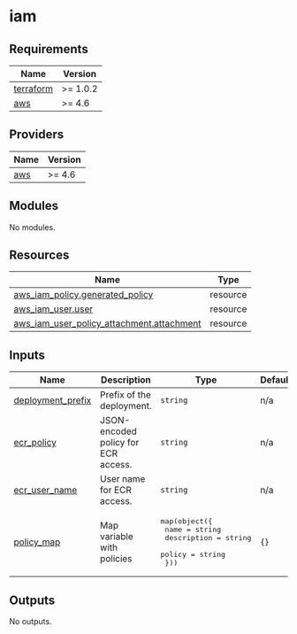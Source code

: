 # iam

<!-- BEGINNING OF PRE-COMMIT-TERRAFORM DOCS HOOK -->
## Requirements

| Name | Version |
|------|---------|
| <a name="requirement_terraform"></a> [terraform](#requirement\_terraform) | >= 1.0.2 |
| <a name="requirement_aws"></a> [aws](#requirement\_aws) | >= 4.6 |

## Providers

| Name | Version |
|------|---------|
| <a name="provider_aws"></a> [aws](#provider\_aws) | >= 4.6 |

## Modules

No modules.

## Resources

| Name | Type |
|------|------|
| [aws_iam_policy.generated_policy](https://registry.terraform.io/providers/hashicorp/aws/latest/docs/resources/iam_policy) | resource |
| [aws_iam_user.user](https://registry.terraform.io/providers/hashicorp/aws/latest/docs/resources/iam_user) | resource |
| [aws_iam_user_policy_attachment.attachment](https://registry.terraform.io/providers/hashicorp/aws/latest/docs/resources/iam_user_policy_attachment) | resource |

## Inputs

| Name | Description | Type | Default | Required |
|------|-------------|------|---------|:--------:|
| <a name="input_deployment_prefix"></a> [deployment\_prefix](#input\_deployment\_prefix) | Prefix of the deployment. | `string` | n/a | yes |
| <a name="input_ecr_policy"></a> [ecr\_policy](#input\_ecr\_policy) | JSON-encoded policy for ECR access. | `string` | n/a | yes |
| <a name="input_ecr_user_name"></a> [ecr\_user\_name](#input\_ecr\_user\_name) | User name for ECR access. | `string` | n/a | yes |
| <a name="input_policy_map"></a> [policy\_map](#input\_policy\_map) | Map variable with policies | <pre>map(object({<br>    name        = string<br>    description = string<br>    policy      = string<br>  }))</pre> | `{}` | no |

## Outputs

No outputs.
<!-- END OF PRE-COMMIT-TERRAFORM DOCS HOOK -->
